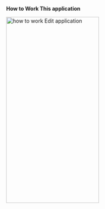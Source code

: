 <b><strong>How to Work This application</strong></b>


<img alt="how to work Edit application" width="250" height="500" src="https://media.giphy.com/media/v1.Y2lkPTc5MGI3NjExanZ1OGxyd3Rwb2owc2hoa3JwaGx4aW9qbmtkNW1kMno1NHR0bHB4aCZlcD12MV9pbnRlcm5hbF9naWZfYnlfaWQmY3Q9Zw/T3XD8OaQqfJC8HBiVY/giphy.gif">
